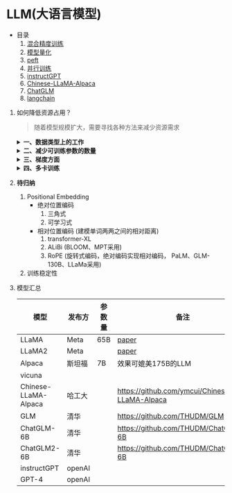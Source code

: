 # LLM(大语言模型)

- 目录
    1. [混合精度训练](LLM/混合精度训练.md)
    2. [模型量化](LLM/模型量化.md)
    3. [peft](LLM/peft.md)
    4. [并行训练](LLM/并行训练.md)
    5. [instructGPT](LLM/instructGPT.md)
    6. [Chinese-LLaMA-Alpaca](LLM/Chinese-LLaMA-Alpaca.md)
    7. [ChatGLM](LLM/ChatGLM.md)
    8. [langchain](LLM/langchain.md)

1. 如何降低资源占用？
    > 随着模型规模扩大，需要寻找各种方法来减少资源需求
    
    <details>
    <summary><b>一、数据类型上的工作</b></summary>

    1. 新的数据类型
        |数据类型||备注|
        |---|---|---|
        |FP32|float32|全精度(4bytes)|
        |FP16|float16|半精度(2bytes)|
        |BF16|bfloat16|半精度(2bytes)|
        |...|||
    2. [混合精度训练](LLM/混合精度训练.md)
        - 部分操作使用FP16，部分操作使用FP32
    3. [模型量化(quantization)](LLM/模型量化.md)
        - 进一步压缩，使用1byte来存储参数

    </details>

    <details>
    <summary><b>二、减少可训练参数的数量</b></summary>

    1. [peft](LLM/peft.md)
        - 模型主体部分的参数不变，只添加少量adapter，通过微调这部分参数，来达到微调整个模型的效果
        - 目前常用的两种方式
            1. lora [paper](https://arxiv.org/abs/2106.09685)
            2. P-Tuning v2
    2. QLoRA
        - 两种方式的融合: `Quantization` + peft中的`lora`方式

    </details>

    <details>
    <summary><b>三、梯度方面</b></summary>

    1. gradient accumulate
        - 多个batch前向传播，计算loss后，累加在一起，再进行反向传播
    2. gradient checkpoint
        - 显存占用，激活函数占大头，以`bert-base`为例，model占用2%，optimizer占用10%，激活函数占用87.6%
        - 解决方式：时间换空间，又称 激活函数重演(rematerialization)

    </details>

    <details>
    <summary><b>四、多卡训练</b></summary>

    1. [x] 数据并行 (Data Parallelism)
    2. [ ] 模型并行
        1. 简单的模型并行 (分层)
        2. 流水线并行 [Gpipe](https://arxiv.org/abs/1811.06965v5)
        3. 张量并行 [Megatron-LM](https://arxiv.org/abs/1909.08053v4)
    3. [ ] 优化器并行 [ZeRO](https://arxiv.org/abs/1910.02054v3)

    </details>

2. **待归纳**
    1. Positional Embedding
        - 绝对位置编码
            1. 三角式
            2. 可学习式
        - 相对位置编码 (建模单词两两之间的相对距离)
            1. transformer-XL
            2. ALiBi (BLOOM、MPT采用)
            3. RoPE (旋转式编码，绝对编码实现相对编码， PaLM、GLM-130B、LLaMa采用)
    2. 训练稳定性

3. 模型汇总

    |模型|发布方|参数量|备注|
    |---|---|---|---|
    |LLaMA|Meta|65B|[paper](https://arxiv.org/abs/2302.13971v1)|
    |LLaMA2|Meta||[paper](https://ai.meta.com/research/publications/llama-2-open-foundation-and-fine-tuned-chat-models/)|
    |Alpaca|斯坦福|7B|效果可媲美175B的LLM|
    |vicuna||||
    |Chinese-LLaMA-Alpaca|哈工大||https://github.com/ymcui/Chinese-LLaMA-Alpaca|
    |GLM|清华||https://github.com/THUDM/GLM|
    |ChatGLM-6B|清华||https://github.com/THUDM/ChatGLM-6B|
    |ChatGLM2-6B|清华||https://github.com/THUDM/ChatGLM2-6B|
    |instructGPT|openAI|||
    |GPT-4|openAI|||